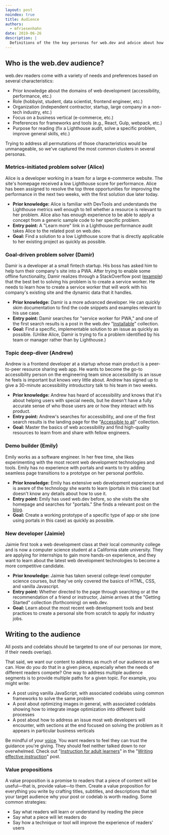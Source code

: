```yaml
---
layout: post
noindex: true
title: Audience
authors:
  - mfriesenhahn
date: 2019-06-26
description: |
  Definitions of the the key personas for web.dev and advice about how to write for them.
---
```


## Who is the web.dev audience?
web.dev readers come with a variety of needs and preferences based on several characteristics:
* Prior knowledge about the domains of web development (accessibility, performance, etc.)
* Role (hobbyist, student, data scientist, frontend engineer, etc.)
* Organization (independent contractor, startup, large company in a non-tech industry, etc.)
* Focus on a business vertical (e-commerce, etc.)
* Preferences for frameworks and tools (e.g., React, Gulp, webpack, etc.)
* Purpose for reading (fix a Lighthouse audit, solve a specific problem, improve general skills, etc.)

Trying to address all permutations of those characteristics would be unmanageable, so we've captured the most common clusters in several personas.

### Metrics-initiated problem solver (Alice)
Alice is a developer working in a team for a large e-commerce website. The site's homepage received a low Lighthouse score for performance. Alice has been assigned to resolve the top three opportunities for improving the performance in the next two weeks, with the first solution due later today.

* **Prior knowledge:** Alice is familiar with DevTools and understands the Lighthouse metrics well enough to tell whether a resource is relevant to her problem. Alice also has enough experience to be able to apply a concept from a generic sample code to her specific problem.
* **Entry point:** A "Learn more" link in a Lighthouse performance audit takes Alice to the related post on web.dev.
* **Goal:** Find a solution to a low Lighthouse score that is directly applicable to her existing project as quickly as possible.

### Goal-driven problem solver (Damir)
Damir is a developer at a small fintech startup. His boss has asked him to help turn their company's site into a PWA. After trying to enable some offline functionality, Damir realizes through a StackOverflow post ([example](https://stackoverflow.com/questions/50777677/pwa-offline-capability-on-data-that-frecuently-changes)) that the best bet to solving his problem is to create a service worker. He needs to learn how to create a service worker that will work with his company's existing site and the dynamic data that it handles.

* **Prior knowledge:** Damir is a more advanced developer. He can quickly skim documentation to find the code snippets and examples relevant to his use case.
* **Entry point:** Damir searches for "service worker for PWA," and one of the first search results is a post in the web.dev "[Installable](/installable)" collection.
* **Goal:** Find a specific, implementable solution to an issue as quickly as possible. (Unlike Alice, Damir is trying to fix a problem identified by his team or manager rather than by Lighthouse.)

### Topic deep-diver (Andrew)
Andrew is a frontend developer at a startup whose main product is a peer-to-peer resource sharing web app.  He wants to become the go-to accessibility person on the engineering team since accessibility is an issue he feels is important but knows very little about. Andrew has signed up to give a 30-minute accessibility introductory talk to his team in two weeks.

* **Prior knowledge:** Andrew has heard of accessibility and knows that it's about helping users with special needs, but he doesn't have a fully accurate sense of who those users are or how they interact with his product.
* **Entry point:** Andrew's searches for accessibility, and one of the first search results is the landing page for the "[Accessible to all](/accessible)" collection.
* **Goal:** Master the basics of web accessibility and find high-quality resources to learn from and share with fellow engineers.

### Demo builder (Emily)
Emily works as a software engineer. In her free time, she likes experimenting with the most recent web development technologies and tools. Emily has no experience with portals and wants to try adding seamless page transitions to a prototype on her personal portfolio.

* **Prior knowledge:** Emily has extensive web development experience and is aware of the technology she wants to learn (portals in this case) but doesn't know any details about how to use it.
* **Entry point:** Emily has used web.dev before, so she visits the site homepage and searches for "portals." She finds a relevant post on the [blog](/blog).
* **Goal:** Create a working prototype of a specific type of app or site (one using portals in this case) as quickly as possible.

### New developer (Jaimie)
Jaimie first took a web development class at their local community college and is now a computer science student at a California state university. They are applying for internships to gain more hands-on experience, and they want to learn about the latest web development technologies to become a more competitive candidate.

* **Prior knowledge:** Jaimie has taken several college-level computer science courses, but they've only covered the basics of HTML, CSS, and vanilla Javascript.
* **Entry point:** Whether directed to the page through searching or at the recommendation of a friend or instructor, Jaimie arrives at the "Getting Started" collection (forthcoming) on web.dev.
* **Goal:** Learn about the most recent web development tools and best practices to create a personal site from scratch to apply for industry jobs.

## Writing to the audience
All posts and codelabs should be targeted to one of our personas (or more, if their needs overlap).

That said, we want our content to address as much of our audience as we can. How do you do that in a given piece, especially when the needs of different readers compete? One way to address multiple audience segments is to provide multiple paths for a given topic. For example, you might write:
* A post using vanilla JavaScript, with associated codelabs using common frameworks to solve the same problem
* A post about optimizing images in general, with associated codelabs showing how to integrate image optimization into different build processes
* A post about how to address an issue most web developers will encounter, with sections at the end focused on solving the problem as it appears in particular business verticals

Be mindful of your [voice](/voice). You want readers to feel they can trust the guidance you're giving. They should feel neither talked down to nor overwhelmed. Check out "[Instruction for adult learners](/effective-instruction#instruction-for-adult-learners)" in the "[Writing effective instruction](/effective-instruction)" post.

### Value propositions
A value proposition is a promise to readers that a piece of content will be useful—that is, provide value—to them. Create a value proposition for everything you write by crafting titles, subtitles, and descriptions that tell your target audience why your post or codelab is worth reading. Some common strategies:
* Say what readers will learn or understand by reading the piece
* Say what a piece will let readers do
* Say how a technique or tool will improve the experience of readers' users
